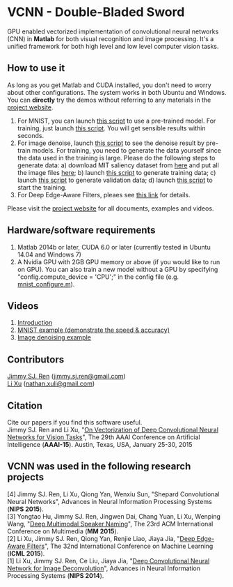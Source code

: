# VCNN - Double-Bladed Sword
GPU enabled vectorized implementation of convolutional neural networks (CNN) in <b>Matlab</b> for both visual recognition and image processing. It's a unified framework for both high level and low level computer vision tasks.

## How to use it
As long as you get Matlab and CUDA installed, you don't need to worry about other configurations. The system works in both Ubuntu and Windows.<br>
You can <b>directly</b> try the demos without referring to any materials in the [project website](http://vcnn.deeplearning.cc). <br>
1. For MNIST, you can launch [this script](https://github.com/jimmy-ren/vcnn_double-bladed/blob/master/applications/MNIST/mnist_test_demo.m) to use a pre-trained model. For training, just launch [this script](https://github.com/jimmy-ren/vcnn_double-bladed/blob/master/applications/MNIST/mnist_train_demo.m). You will get sensible results within seconds.<br>
2. For image denoise, launch [this script](https://github.com/jimmy-ren/vcnn_double-bladed/blob/master/applications/image_denoise/denoise_test_demo.m) to see the denoise result by pre-train models. For training, you need to generate the data yourself since the data used in the training is large. Please do the following steps to generate data: a) download MIT saliency dataset from [here](http://saliency.mit.edu/BenchmarkIMAGES.zip) and put all the image files [here](https://github.com/jimmy-ren/vcnn_double-bladed/tree/master/data/denoise/mit_saliency); b) launch [this script](https://github.com/jimmy-ren/vcnn_double-bladed/blob/master/applications/image_denoise/gen_data/gen_training_data.m) to generate training data; c) launch [this script](https://github.com/jimmy-ren/vcnn_double-bladed/blob/master/applications/image_denoise/gen_data/gen_val_data.m) to generate validation data; d) launch [this script](https://github.com/jimmy-ren/vcnn_double-bladed/blob/master/applications/image_denoise/denoise_train_demo.m) to start the training.<br>
3. For Deep Edge-Aware Filters, pleaes see [this link](https://github.com/jimmy-ren/vcnn_double-bladed/tree/master/applications/deep_edge_aware_filters) for details.<br>

Please visit the [project website](http://vcnn.deeplearning.cc) for all documents, examples and videos.

## Hardware/software requirements
1. Matlab 2014b or later, CUDA 6.0 or later (currently tested in Ubuntu 14.04 and Windows 7)<br>
2. A Nvidia GPU with 2GB GPU memory or above (if you would like to run on GPU). You can also train a new model without a GPU by specifying "config.compute_device = 'CPU';" in the config file (e.g. [mnist_configure.m](https://github.com/jimmy-ren/vcnn_double-bladed/blob/master/applications/MNIST/mnist_configure.m)). <br>

## Videos
1. [Introduction](https://www.youtube.com/watch?v=aYhl_k51Tks)<br>
2. [MNIST example (demonstrate the speed & accuracy)](https://www.youtube.com/watch?v=6mMa59niBxo)<br>
3. [Image denoising example](https://www.youtube.com/watch?v=3Otm4sjhelg)<br>

## Contributors
[Jimmy SJ. Ren](http://www.jimmyren.com) (jimmy.sj.ren@gmail.com)<br>
[Li Xu](http://www.lxu.me) (nathan.xuli@gmail.com)

## Citation
Cite our papers if you find this software useful.<br>
Jimmy SJ. Ren and Li Xu, "[On Vectorization of Deep Convolutional Neural Networks for Vision Tasks](http://www.aaai.org/ocs/index.php/AAAI/AAAI15/paper/view/9988)", 
The 29th AAAI Conference on Artificial Intelligence (<b>AAAI-15</b>). Austin, Texas, USA, January 25-30, 2015<br>

## VCNN was used in the following research projects
[4] Jimmy SJ. Ren, Li Xu, Qiong Yan, Wenxiu Sun, "Shepard Convolutional Neural Networks", Advances in Neural Information Processing Systems (<b>NIPS 2015</b>).<br>
[3] Yongtao Hu, Jimmy SJ. Ren, Jingwen Dai, Chang Yuan, Li Xu, Wenping Wang, "[Deep Multimodal Speaker Naming](http://herohuyongtao.github.io/research/publications/speaker-naming/)", The 23rd ACM International Conference on Multimedia (<b>MM 2015</b>).<br>
[2] Li Xu, Jimmy SJ. Ren, Qiong Yan, Renjie Liao, Jiaya Jia, "[Deep Edge-Aware Filters](http://jmlr.org/proceedings/papers/v37/xub15.html)", The 32nd International Conference on Machine Learning (<b>ICML 2015</b>).<br>
[1] Li Xu, Jimmy SJ. Ren, Ce Liu, Jiaya Jia, "[Deep Convolutional Neural Network for Image Deconvolution](http://papers.nips.cc/paper/5485-deep-convolutional-neural-network-for-image-deconvolution.pdf)", Advances in Neural Information Processing Systems (<b>NIPS 2014</b>).<br>

